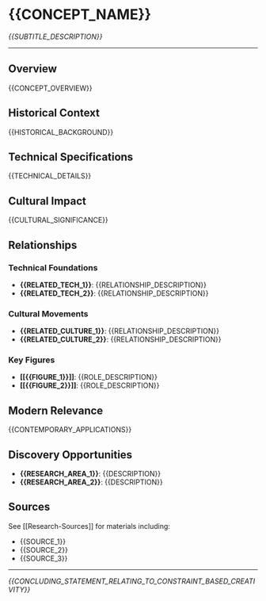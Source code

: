 # {{CONCEPT_NAME}}
*{{SUBTITLE_DESCRIPTION}}*

---

## Overview
{{CONCEPT_OVERVIEW}}

## Historical Context
{{HISTORICAL_BACKGROUND}}

## Technical Specifications
{{TECHNICAL_DETAILS}}

## Cultural Impact
{{CULTURAL_SIGNIFICANCE}}

## Relationships

### Technical Foundations
- **{{RELATED_TECH_1}}**: {{RELATIONSHIP_DESCRIPTION}}
- **{{RELATED_TECH_2}}**: {{RELATIONSHIP_DESCRIPTION}}

### Cultural Movements
- **{{RELATED_CULTURE_1}}**: {{RELATIONSHIP_DESCRIPTION}}
- **{{RELATED_CULTURE_2}}**: {{RELATIONSHIP_DESCRIPTION}}

### Key Figures
- **[[{{FIGURE_1}}]]**: {{ROLE_DESCRIPTION}}
- **[[{{FIGURE_2}}]]**: {{ROLE_DESCRIPTION}}

## Modern Relevance
{{CONTEMPORARY_APPLICATIONS}}

## Discovery Opportunities
- **{{RESEARCH_AREA_1}}**: {{DESCRIPTION}}
- **{{RESEARCH_AREA_2}}**: {{DESCRIPTION}}

## Sources
See [[Research-Sources]] for materials including:
- {{SOURCE_1}}
- {{SOURCE_2}}
- {{SOURCE_3}}

---

*{{CONCLUDING_STATEMENT_RELATING_TO_CONSTRAINT_BASED_CREATIVITY}}*